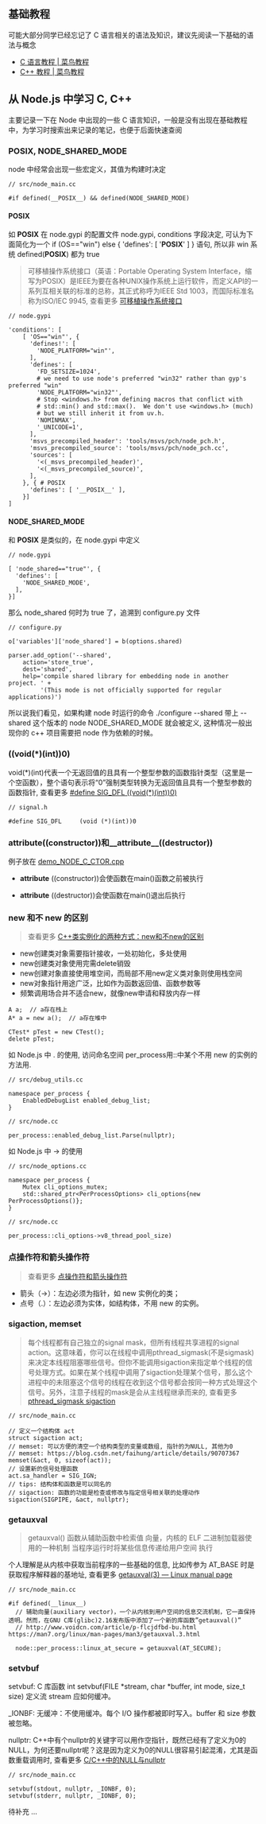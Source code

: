 ## 基础教程

可能大部分同学已经忘记了 C 语言相关的语法及知识，建议先阅读一下基础的语法与概念

- [C 语言教程 | 菜鸟教程](https://www.runoob.com/cprogramming/c-tutorial.html)
- [C++ 教程 | 菜鸟教程](https://www.runoob.com/cplusplus/cpp-tutorial.html)

## 从 Node.js 中学习 C, C++

主要记录一下在 Node 中出现的一些 C 语言知识，一般是没有出现在基础教程中，为学习时搜索出来记录的笔记，也便于后面快速查阅

### __POSIX__, NODE_SHARED_MODE
node 中经常会出现一些宏定义，其值为构建时决定
```
// src/node_main.cc

#if defined(__POSIX__) && defined(NODE_SHARED_MODE)
```

#### __POSIX__
如 __POSIX__ 在 node.gypi 的配置文件 node.gypi, conditions 字段决定, 可认为下面简化为一个 if (OS=="win") else { 'defines': [ '__POSIX__' ] } 语句, 所以非 win 系统 defined(__POSIX__) 都为 true
> 可移植操作系统接口（英语：Portable Operating System Interface，缩写为POSIX）是IEEE为要在各种UNIX操作系统上运行软件，而定义API的一系列互相关联的标准的总称，其正式称呼为IEEE Std 1003，而国际标准名称为ISO/IEC 9945, 查看更多 [可移植操作系统接口](https://zh.wikipedia.org/wiki/%E5%8F%AF%E7%A7%BB%E6%A4%8D%E6%93%8D%E4%BD%9C%E7%B3%BB%E7%BB%9F%E6%8E%A5%E5%8F%A3)
```
// node.gypi

'conditions': [
	[ 'OS=="win"', {
      'defines!': [
        'NODE_PLATFORM="win"',
      ],
      'defines': [
        'FD_SETSIZE=1024',
        # we need to use node's preferred "win32" rather than gyp's preferred "win"
        'NODE_PLATFORM="win32"',
        # Stop <windows.h> from defining macros that conflict with
        # std::min() and std::max().  We don't use <windows.h> (much)
        # but we still inherit it from uv.h.
        'NOMINMAX',
        '_UNICODE=1',
      ],
      'msvs_precompiled_header': 'tools/msvs/pch/node_pch.h',
      'msvs_precompiled_source': 'tools/msvs/pch/node_pch.cc',
      'sources': [
        '<(_msvs_precompiled_header)',
        '<(_msvs_precompiled_source)',
      ],
    }, { # POSIX
      'defines': [ '__POSIX__' ],
    }]
]
```
#### NODE_SHARED_MODE
和 __POSIX__ 是类似的，在 node.gypi 中定义
```
// node.gypi

[ 'node_shared=="true"', {
  'defines': [
  	'NODE_SHARED_MODE',
  ],
}]
```
那么 node_shared 何时为 true 了，追溯到 configure.py 文件
```
// configure.py

o['variables']['node_shared'] = b(options.shared)

parser.add_option('--shared',
    action='store_true',
    dest='shared',
    help='compile shared library for embedding node in another project. ' +
         '(This mode is not officially supported for regular applications)')
```
所以说我们看见，如果构建 node 时运行的命令 ./configure --shared 带上 --shared 这个版本的 node NODE_SHARED_MODE 就会被定义, 这种情况一般出现你的 c++ 项目需要把 node 作为依赖的时候。

### ((void(*)(int))0)
void(*)(int)代表一个无返回值的且具有一个整型参数的函数指针类型（这里是一个空函数），整个语句表示将“0”强制类型转换为无返回值且具有一个整型参数的函数指针, 查看更多 [#define SIG_DFL ((void(*)(int))0)](https://www.cnblogs.com/liulipeng/p/3555395.html)
```
// signal.h

#define	SIG_DFL		(void (*)(int))0
```

### __attribute__((constructor))和__attribute__((destructor))
例子放在 [demo_NODE_C_CTOR.cpp](https://github.com/xiaoxiaojx/blog/blob/master/demo_NODE_C_CTOR.cpp)
* __attribute__ ((constructor))会使函数在main()函数之前被执行

* __attribute__ ((destructor))会使函数在main()退出后执行


### new 和不 new 的区别
> 查看更多 [C++类实例化的两种方式：new和不new的区别](https://zhuanlan.zhihu.com/p/62106872)
* new创建类对象需要指针接收，一处初始化，多处使用
* new创建类对象使用完需delete销毁
* new创建对象直接使用堆空间，而局部不用new定义类对象则使用栈空间
* new对象指针用途广泛，比如作为函数返回值、函数参数等
* 频繁调用场合并不适合new，就像new申请和释放内存一样
```
A a;  // a存在栈上
A* a = new a();  // a存在堆中

CTest* pTest = new CTest();
delete pTest;
```
如 Node.js 中 . 的使用, 访问命名空间 per_process用::中某个不用 new 的实例的方法用.
```
// src/debug_utils.cc

namespace per_process {
	EnabledDebugList enabled_debug_list;
}

// src/node.cc

per_process::enabled_debug_list.Parse(nullptr);
```
如 Node.js 中 -> 的使用
```
// src/node_options.cc

namespace per_process {
	Mutex cli_options_mutex;
	std::shared_ptr<PerProcessOptions> cli_options{new PerProcessOptions()};
}

// src/node.cc

per_process::cli_options->v8_thread_pool_size)
```


### 点操作符和箭头操作符
> 查看更多 [点操作符和箭头操作符](https://blog.csdn.net/fulima007/article/details/6327067)
* 箭头（->）：左边必须为指针，如 new 实例化的类；
* 点号（.）：左边必须为实体，如结构体，不用 new 的实例。



### sigaction, memset
> 每个线程都有自己独立的signal mask，但所有线程共享进程的signal action。这意味着，你可以在线程中调用pthread_sigmask(不是sigmask)来决定本线程阻塞哪些信号。但你不能调用sigaction来指定单个线程的信号处理方式。如果在某个线程中调用了sigaction处理某个信号，那么这个进程中的未阻塞这个信号的线程在收到这个信号都会按同一种方式处理这个信号。另外，注意子线程的mask是会从主线程继承而来的, 查看更多 [pthread_sigmask sigaction](https://blog.csdn.net/luzubodfgs/article/details/89252482)
```
// src/node_main.cc

// 定义一个结构体 act
struct sigaction act;
// memset: 可以方便的清空一个结构类型的变量或数组, 指针的为NULL, 其他为0
// memset: https://blog.csdn.net/faihung/article/details/90707367
memset(&act, 0, sizeof(act));
// 设置新的信号处理函数
act.sa_handler = SIG_IGN;
// tips: 结构体和函数是可以同名的
// sigaction: 函数的功能是检查或修改与指定信号相关联的处理动作
sigaction(SIGPIPE, &act, nullptr);
```

### getauxval
> getauxval() 函数从辅助函数中检索值 向量，内核的 ELF 二进制加载器使用的一种机制 当程序运行时将某些信息传递给用户空间 执行

个人理解是从内核中获取当前程序的一些基础的信息, 比如传参为 AT_BASE 时是获取程序解释器的基地址, 查看更多 [getauxval(3) — Linux manual page](https://man7.org/linux/man-pages/man3/getauxval.3.html)

```
// src/node_main.cc

#if defined(__linux__)
  // 辅助向量(auxiliary vector)，一个从内核到用户空间的信息交流机制，它一直保持透明。然而，在GNU C库(glibc)2.16发布版中添加了一个新的库函数”getauxval()”
  // http://www.voidcn.com/article/p-flcjdfbd-bu.html https://man7.org/linux/man-pages/man3/getauxval.3.html
  
  node::per_process::linux_at_secure = getauxval(AT_SECURE);
```

### setvbuf
setvbuf: C 库函数 int setvbuf(FILE *stream, char *buffer, int mode, size_t size) 定义流 stream 应如何缓冲。

_IONBF: 无缓冲：不使用缓冲。每个 I/O 操作都被即时写入。buffer 和 size 参数被忽略。

nullptr: C++中有个nullptr的关键字可以用作空指针，既然已经有了定义为0的NULL，为何还要nullptr呢？这是因为定义为0的NULL很容易引起混淆，尤其是函数重载调用时, 查看更多 [C/C++中的NULL与nullptr
](https://blog.csdn.net/u012707739/article/details/77915483)
```
// src/node_main.cc

setvbuf(stdout, nullptr, _IONBF, 0);
setvbuf(stderr, nullptr, _IONBF, 0);
```


待补充 ...

